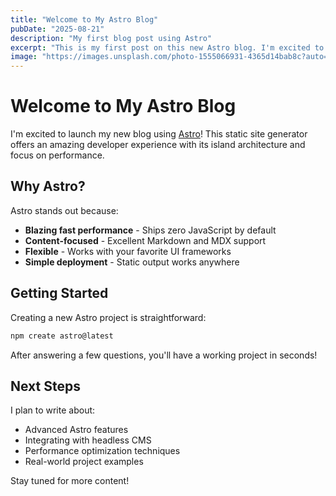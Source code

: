 ```yaml
---
title: "Welcome to My Astro Blog"
pubDate: "2025-08-21"
description: "My first blog post using Astro"
excerpt: "This is my first post on this new Astro blog. I'm excited to share my journey with static site generation!"
image: "https://images.unsplash.com/photo-1555066931-4365d14bab8c?auto=format&fit=crop&w=800&q=80"
---
```


# Welcome to My Astro Blog

I'm excited to launch my new blog using [Astro](https://astro.build)! This static site generator offers an amazing developer experience with its island architecture and focus on performance.

## Why Astro?

Astro stands out because:

- **Blazing fast performance** - Ships zero JavaScript by default
- **Content-focused** - Excellent Markdown and MDX support
- **Flexible** - Works with your favorite UI frameworks
- **Simple deployment** - Static output works anywhere

## Getting Started

Creating a new Astro project is straightforward:

```bash
npm create astro@latest
```

After answering a few questions, you'll have a working project in seconds!

## Next Steps

I plan to write about:
- Advanced Astro features
- Integrating with headless CMS
- Performance optimization techniques
- Real-world project examples

Stay tuned for more content!
